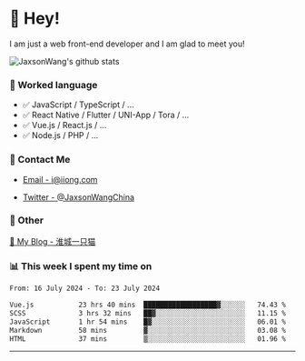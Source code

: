 # 👋 Hey!

I am just a web front-end developer and I am glad to meet you!

![JaxsonWang's github stats](https://github-readme-stats.vercel.app/api?username=JaxsonWang&&show_icons=true&&title_color=1abc9c&&icon_color=1abc9c)


### 📝 Worked language

- ✅ JavaScript / TypeScript / ...
- ✅ React Native / Flutter / UNI-App / Tora / ...
- ✅ Vue.js / React.js / ...
- ✅ Node.js / PHP / ...

### 📮 Contact Me

- [Email - i@iiong.com](mailto:i@iiong.com)

- [Twitter - @JaxsonWangChina](https://twitter.com/JaxsonWangChina)

### 🤪 Other

[📌 My Blog - 淮城一只猫](https://iiong.com)

### 📊 This week I spent my time on

<!--START_SECTION:waka-->

```txt
From: 16 July 2024 - To: 23 July 2024

Vue.js           23 hrs 40 mins  ██████████████████▓░░░░░░   74.43 %
SCSS             3 hrs 32 mins   ██▓░░░░░░░░░░░░░░░░░░░░░░   11.15 %
JavaScript       1 hr 54 mins    █▓░░░░░░░░░░░░░░░░░░░░░░░   06.01 %
Markdown         58 mins         ▓░░░░░░░░░░░░░░░░░░░░░░░░   03.08 %
HTML             37 mins         ▒░░░░░░░░░░░░░░░░░░░░░░░░   01.96 %
```

<!--END_SECTION:waka-->

---
